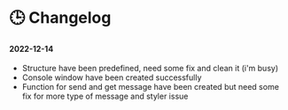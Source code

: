 # 🕒 Changelog
#### 2022-12-14
- Structure have been predefined, need some fix and clean it (i'm busy)
- Console window have been created successfully 
 - Function for send and get message have been created but need some fix for more type of message and styler issue